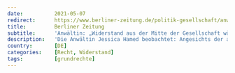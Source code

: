 ```yaml
---
date:          2021-05-07
redirect:      https://www.berliner-zeitung.de/politik-gesellschaft/anwaeltin-widerstand-aus-der-mitte-der-gesellschaft-waechst-li.157912
title:         Berliner Zeitung
subtitle:      'Anwältin: „Widerstand aus der Mitte der Gesellschaft wächst“'
description:   'Die Anwältin Jessica Hamed beobachtet: Angesichts der andauernden Einschränkungen der Grundrechte sagen viele Menschen, das Maß sei voll.'
country:       [DE]
categories:    [Recht, Widerstand]
tags:          [grundrechte]
---
```


